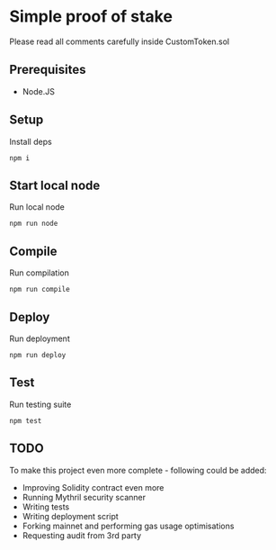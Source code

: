 # Simple proof of stake

Please read all comments carefully inside CustomToken.sol

## Prerequisites

- Node.JS

## Setup

Install deps
```
npm i
```

## Start local node

Run local node
```
npm run node
```

## Compile

Run compilation
```
npm run compile
```

## Deploy

Run deployment
```
npm run deploy
```

## Test

Run testing suite
```
npm test
```

## TODO

To make this project even more complete - following could be added:
- Improving Solidity contract even more
- Running Mythril security scanner
- Writing tests
- Writing deployment script
- Forking mainnet and performing gas usage optimisations
- Requesting audit from 3rd party
